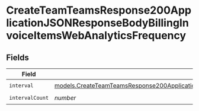 # CreateTeamTeamsResponse200ApplicationJSONResponseBodyBillingInvoiceItemsWebAnalyticsFrequency


## Fields

| Field                                                                                                                                                                                                            | Type                                                                                                                                                                                                             | Required                                                                                                                                                                                                         | Description                                                                                                                                                                                                      |
| ---------------------------------------------------------------------------------------------------------------------------------------------------------------------------------------------------------------- | ---------------------------------------------------------------------------------------------------------------------------------------------------------------------------------------------------------------- | ---------------------------------------------------------------------------------------------------------------------------------------------------------------------------------------------------------------- | ---------------------------------------------------------------------------------------------------------------------------------------------------------------------------------------------------------------- |
| `interval`                                                                                                                                                                                                       | [models.CreateTeamTeamsResponse200ApplicationJSONResponseBodyBillingInvoiceItemsWebAnalyticsInterval](../models/createteamteamsresponse200applicationjsonresponsebodybillinginvoiceitemswebanalyticsinterval.md) | :heavy_check_mark:                                                                                                                                                                                               | N/A                                                                                                                                                                                                              |
| `intervalCount`                                                                                                                                                                                                  | *number*                                                                                                                                                                                                         | :heavy_check_mark:                                                                                                                                                                                               | N/A                                                                                                                                                                                                              |